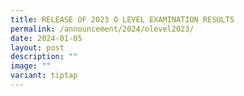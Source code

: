 ```yaml
---
title: RELEASE OF 2023 O LEVEL EXAMINATION RESULTS
permalink: /announcement/2024/olevel2023/
date: 2024-01-05
layout: post
description: ""
image: ""
variant: tiptap
---
```

